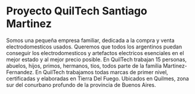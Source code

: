 # Proyecto QuilTech Santiago Martinez

Somos una pequeña empresa familiar, dedicada a la compra y venta electrodomesticos usados. Queremos que todos los argentinos puedan conseguir los electrodomesticos y artefactos electricos esenciales en el mejor estado y al mejor precio posible. En QuilTech trabajan 15 personas, abuelos, hijos, primos, hermanos, tios, todos parte de la familia Martinez-Fernandez. En QuilTech trabajamos todas marcas de primer nivel, certificadas y elaboradas en Tierra Del Fuego.
Ubicados en Quilmes, zona sur del conurbano profundo de la provincia de Buenos Aires.
         
